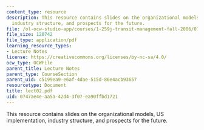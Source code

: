 ```yaml
---
content_type: resource
description: This resource contains slides on the organizational models, US implementation,
  industry structure, and prospects for the future.
file: /ol-ocw-studio-app/courses/1-259j-transit-management-fall-2006/0747ae4eaa5a42d43f07ea90ffbd1721_lect02.pdf
file_size: 120742
file_type: application/pdf
learning_resource_types:
- Lecture Notes
license: https://creativecommons.org/licenses/by-nc-sa/4.0/
ocw_type: OCWFile
parent_title: Lecture Notes
parent_type: CourseSection
parent_uid: c5199ea9-e6af-4dae-515d-86e4acb93657
resourcetype: Document
title: lect02.pdf
uid: 0747ae4e-aa5a-42d4-3f07-ea90ffbd1721
---
```

This resource contains slides on the organizational models, US implementation, industry structure, and prospects for the future.